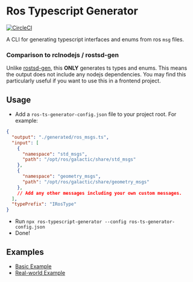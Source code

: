 # Ros Typescript Generator

[![CircleCI](https://circleci.com/gh/Greenroom-Robotics/ros-typescript-generator/tree/master.svg?style=svg)](https://circleci.com/gh/Greenroom-Robotics/ros-typescript-generator/tree/master)

A CLI for generating typescript interfaces and enums from ros `msg` files. 

### Comparison to rclnodejs / rostsd-gen

Unlike [rostsd-gen](https://github.com/RobotWebTools/rclnodejs/tree/develop/rostsd_gen), this **ONLY** generates ts types and enums. This means the output does not include any nodejs dependencies. You may find this particularly useful if you want to use this in a frontend project.

## Usage

- Add a `ros-ts-generator-config.json` file to your project root. For example:

```json
{
  "output": "./generated/ros_msgs.ts",
  "input": [
    {
      "namespace": "std_msgs",
      "path": "/opt/ros/galactic/share/std_msgs"
    },
    {
      "namespace": "geometry_msgs",
      "path": "/opt/ros/galactic/share/geometry_msgs"
    },
    // Add any other messages including your own custom messages.
  ],
  "typePrefix": "IRosType"
}
```
- Run `npx ros-typescript-generator --config ros-ts-generator-config.json`
- Done!

## Examples

* [Basic Example](./examples/basic)
* [Real-world Example](./examples/real)